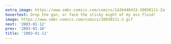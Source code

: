 ```yaml
---
extra_image: https://www.smbc-comics.com/comics/1426440433-20030111-2after.png
hovertext: Drop the gun, or face the sticky might of my ass-fluid!
image: https://www.smbc-comics.com/comics/20030111-2.gif
next: '2003-01-12'
prev: '2003-01-10'
title: '2003-01-11'
---
```

